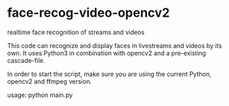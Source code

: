 # face-recog-video-opencv2
realtime face recognition of streams and videos

This code can recognize and display faces in livestreams and videos by its own.
It uses Python3 in combination with opencv2 and a pre-existing cascade-file.

In order to start the script, make sure you are using the current Python, opencv2 and ffmpeg version.

usage: python main.py <path-to-file> <path-to-cascade>
